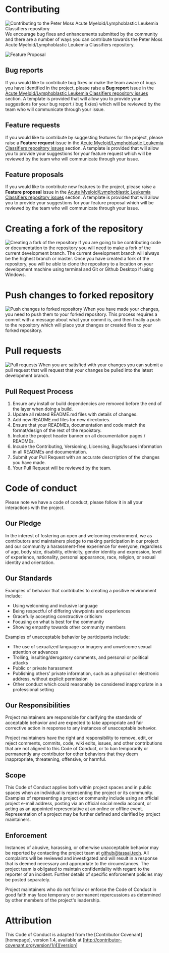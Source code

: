 # Contributing
![Contributing to the Peter Moss Acute Myeloid/Lymphoblastic Leukemia Classifiers repository](Media/Images/banner.png)
We encourage bug fixes and enhancements submitted by the community and there are a number of ways you can contribute towards the Peter Moss Acute Myeloid/Lymphoblastic Leukemia Classifiers repository.

![Feature Proposal](Media/Images/Contributing-Feature-Proposal.jpg)

## Bug reports
If you would like to contribute bug fixes or make the team aware of bugs you have identified in the project, please raise a __Bug report__ issue in the [Acute Myeloid/Lymphoblastic Leukemia Classifiers repository issues](https://github.com/AMLResearchProject/AML-ALL-Classifiers/issues/new/choose) section. A template is provided that will allow you to provide your suggestions for your bug report / bug fix(es) which will be reviewed by the team who will communicate through your issue. 

## Feature requests
If you would like to contribute by suggesting features for the project, please raise a __Feature request__ issue in the [Acute Myeloid/Lymphoblastic Leukemia Classifiers repository issues](https://github.com/AMLResearchProject/AML-ALL-Classifiers/issues/new/choose) section. A template is provided that will allow you to provide your suggestions for your feature request which will be reviewed by the team who will communicate through your issue.

## Feature proposals
If you would like to contribute new features to the project, please raise a __Feature proposal__ issue in the [Acute Myeloid/Lymphoblastic Leukemia Classifiers repository issues](https://github.com/AMLResearchProject/AML-ALL-Classifiers/issues/new/choose) section. A template is provided that will allow you to provide your suggestions for your feature proposal which will be reviewed by the team who will communicate through your issue. 

# Creating a fork of the repository
![Creating a fork of the repository](Media/Images/Contributing-Fork.jpg)
If you are going to be contributing code or documentation to the repository you will need to make a fork of the current development branch. The current development branch will always be the highest branch or master. Once you have created a fork of the repository, you will be able to clone the repository to a location on your development machine using terminal and Git or Github Desktop if using Windows. 

# Push changes to forked repository
![Push changes to forked repository](Media/Images/Contributing-Commit-Push.jpg)
When you have made your changes, you need to push them to your forked repository. This process requires a commit with a message about what your commit is, and then finally a push to the repository which will place your changes or created files to your forked repository.

# Pull requests
![Pull requests](Media/Images/Contributing-Pull-Requests.jpg)
When you are satisfied with your changes you can submit a pull request that will request that your changes be pulled into the latest development branch. 

## Pull Request Process
1. Ensure any install or build dependencies are removed before the end of the layer when doing a build.
2. Update all related README.md files with details of changes.
3. Add new README.md files for new directories.
4. Ensure that your READMEs, documentation and code match the format/design of the rest of the repoistory. 
5. Include the project header banner on all documentation pages / READMEs.
6. Incude the Contributing, Versioning, Licensing, Bugs/Issues information in all READMEs and documentation.
7. Submit your Pull Request with an accurate descrription of the changes you have made.
8. Your Pull Request will be reviewed by the team.

# Code of conduct
Please note we have a code of conduct, please follow it in all your interactions with the project.

## Our Pledge
In the interest of fostering an open and welcoming environment, we as contributors and maintainers pledge to making participation in our project and our community a harassment-free experience for everyone, regardless of age, body size, disability, ethnicity, gender identity and expression, level of experience, nationality, personal appearance, race, religion, or sexual identity and orientation.

## Our Standards
Examples of behavior that contributes to creating a positive environment include:

* Using welcoming and inclusive language
* Being respectful of differing viewpoints and experiences
* Gracefully accepting constructive criticism
* Focusing on what is best for the community
* Showing empathy towards other community members

Examples of unacceptable behavior by participants include:

* The use of sexualized language or imagery and unwelcome sexual attention or advances
* Trolling, insulting/derogatory comments, and personal or political attacks
* Public or private harassment
* Publishing others' private information, such as a physical or electronic address, without explicit permission
* Other conduct which could reasonably be considered inappropriate in a professional setting

## Our Responsibilities
Project maintainers are responsible for clarifying the standards of acceptable behavior and are expected to take appropriate and fair corrective action in response to any instances of unacceptable behavior.

Project maintainers have the right and responsibility to remove, edit, or reject comments, commits, code, wiki edits, issues, and other contributions that are not aligned to this Code of Conduct, or to ban temporarily or
permanently any contributor for other behaviors that they deem inappropriate, threatening, offensive, or harmful.

## Scope
This Code of Conduct applies both within project spaces and in public spaces when an individual is representing the project or its community. Examples of representing a project or community include using an official project e-mail address, posting via an official social media account, or acting as an appointed representative at an online or offline event. Representation of a project may be further defined and clarified by project maintainers.

## Enforcement
Instances of abusive, harassing, or otherwise unacceptable behavior may be reported by contacting the project team at github@tassai.tech. All complaints will be reviewed and investigated and will result in a response that is deemed necessary and appropriate to the circumstances. The project team is obligated to maintain confidentiality with regard to the reporter of an incident. Further details of specific enforcement policies may be posted separately.

Project maintainers who do not follow or enforce the Code of Conduct in good faith may face temporary or permanent repercussions as determined by other members of the project's leadership.

# Attribution
This Code of Conduct is adapted from the [Contributor Covenant][homepage], version 1.4, available at [http://contributor-covenant.org/version/1/4][version]